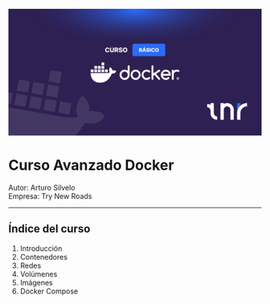 ![banner](./images/banner.png)

# Curso Avanzado Docker

Autor: Arturo Silvelo  
Empresa: Try New Roads

---

## Índice del curso

1. Introducción
2. Contenedores
3. Redes
4. Volúmenes
5. Imágenes
6. Docker Compose
